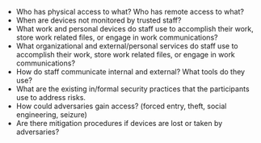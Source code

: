 
* Who has physical access to what? Who has remote access to what?
* When are devices not monitored by trusted staff?
* What work and personal devices do staff use to accomplish their work, store work related files, or engage in work communications?
* What organizational and external/personal services  do staff use to accomplish their work, store work related files, or engage in work communications?
* How do staff communicate internal and external? What tools do they use?
* What are the existing in/formal security practices that the participants use to address risks.
* How could adversaries gain access? (forced entry, theft, social engineering, seizure)
* Are there mitigation procedures if devices are lost or taken by adversaries?
